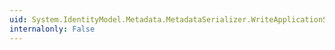 ```yaml
---
uid: System.IdentityModel.Metadata.MetadataSerializer.WriteApplicationServiceDescriptor(System.Xml.XmlWriter,System.IdentityModel.Metadata.ApplicationServiceDescriptor)
internalonly: False
---
```

